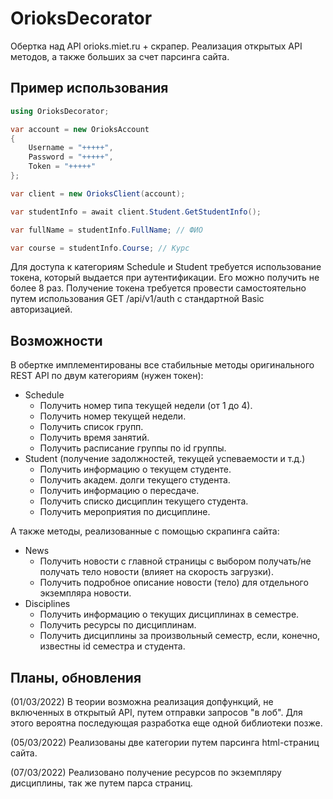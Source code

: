 # OrioksDecorator
Обертка над API orioks.miet.ru + скрапер. Реализация открытых API методов, а также больших за счет парсинга сайта.  

## Пример использования

```c#
using OrioksDecorator;

var account = new OrioksAccount
{
    Username = "+++++",
    Password = "+++++",
    Token = "+++++"
};

var client = new OrioksClient(account);

var studentInfo = await client.Student.GetStudentInfo();

var fullName = studentInfo.FullName; // ФИО

var course = studentInfo.Course; // Курс
```

Для доступа к категориям Schedule и Student требуется использование токена, который выдается при аутентификации. Его можно получить не более 8 раз.
Получение токена требуется провести самостоятельно путем использования GET /api/v1/auth с стандартной Basic авторизацией.

## Возможности

В обертке имплементированы все стабильные методы оригинального REST API по двум категориям (нужен токен):
- Schedule
   - Получить номер типа текущей недели (от 1 до 4).
   - Получить номер текущей недели.
   - Получить список групп.
   - Получить время занятий.
   - Получить расписание группы по id группы.
- Student (получение задолжностей, текущей успеваемости и т.д.)
   - Получить информацию о текущем студенте.
   - Получить академ. долги текущего студента.
   - Получить информацию о пересдаче.
   - Получить списко дисциплин текущего студента.
   - Получить мероприятия по дисциплине.

А также методы, реализованные с помощью скрапинга сайта:
- News
   - Получить новости с главной страницы с выбором получать/не получать тело новости (влияет на скорость загрузки).
   - Получить подробное описание новости (тело) для отдельного экземпляра новости.
- Disciplines 
   - Получить информацию о текущих дисциплинах в семестре.
   - Получить ресурсы по дисциплинам.
   - Получить дисциплины за произвольный семестр, если, конечно, известны id семестра и студента.

## Планы, обновления

(01/03/2022)
В теории возможна реализация допфункций, не включенных в открытый API, путем отправки запросов "в лоб". Для этого вероятна последующая разработка еще одной библиотеки позже.

(05/03/2022)
Реализованы две категории путем парсинга html-страниц сайта.

(07/03/2022)
Реализовано получение ресурсов по экземпляру дисциплины, так же путем парса страниц.
